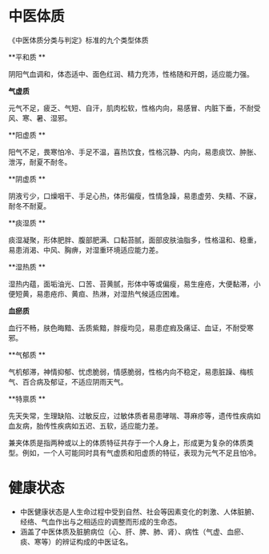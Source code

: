 # 中医体质

《中医体质分类与判定》标准的九个类型体质

**平和质 **

阴阳气血调和，体态适中、面色红润、精力充沛，性格随和开朗，适应能力强。

**气虚质**

元气不足，疲乏、气短、自汗，肌肉松软，性格内向，易感冒、内脏下垂，不耐受风、寒、暑、湿邪。

**阳虚质 **

阳气不足，畏寒怕冷、手足不温，喜热饮食，性格沉静、内向，易患痰饮、肿胀、泄泻，耐夏不耐冬。

**阴虚质 **

阴液亏少，口燥咽干、手足心热，体形偏瘦，性情急躁，易患虚劳、失精、不寐，耐冬不耐夏。

**痰湿质 **

痰湿凝聚，形体肥胖、腹部肥满、口黏苔腻，面部皮肤油脂多，性格温和、稳重，易患消渴、中风、胸痹，对湿重环境适应能力差。

**湿热质 **

湿热内蕴，面垢油光、口苦、苔黄腻，形体中等或偏瘦，易生痤疮，大便黏滞，小便短黄，易患疮疖、黄疸、热淋，对湿热气候适应困难。

**血瘀质**

血行不畅，肤色晦黯、舌质紫黯，胖瘦均见，易患症瘕及痛证、血证，不耐受寒邪。

**气郁质 **

气机郁滞，神情抑郁、忧虑脆弱，情感脆弱，性格内向不稳定，易患脏躁、梅核气、百合病及郁证，不适应阴雨天气。

**特禀质 **

先天失常，生理缺陷、过敏反应，过敏体质者易患哮喘、荨麻疹等，遗传性疾病如血友病，胎传性疾病如五迟、五软，适应能力差。

兼夹体质是指两种或以上的体质特征共存于一个人身上，形成更为复杂的体质类型。例如，一个人可能同时具有气虚质和阳虚质的特征，表现为元气不足且怕冷。

# 健康状态

* 中医健康状态是人生命过程中受到自然、社会等因素变化的刺激、人体脏腑、经络、气血作出与之相适应的调整而形成的生命态。
* 涵盖了中医体质及脏腑病位（心、肝、脾、肺、肾）、病性（气虚、血瘀、痰、寒等）的辨证构成的中医证名。




